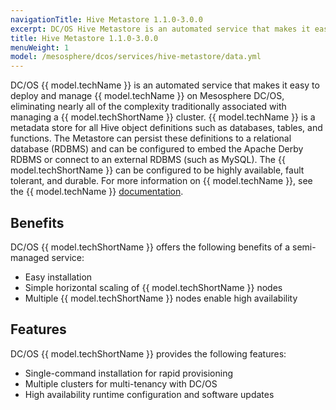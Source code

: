 ```yaml
---
navigationTitle: Hive Metastore 1.1.0-3.0.0
excerpt: DC/OS Hive Metastore is an automated service that makes it easy to deploy and manage Hive Metastore on Mesosphere DC/OS.
title: Hive Metastore 1.1.0-3.0.0
menuWeight: 1
model: /mesosphere/dcos/services/hive-metastore/data.yml
---
```


DC/OS {{ model.techName }} is an automated service that makes it easy to deploy 
and manage {{ model.techName }} on Mesosphere DC/OS, eliminating nearly all of 
the complexity traditionally associated with managing a {{ model.techShortName }} 
cluster. {{ model.techName }} is a metadata store for all Hive object definitions 
such as databases, tables, and functions. The Metastore can persist these definitions
to a relational database (RDBMS) and can be configured to embed the Apache Derby 
RDBMS or connect to an external RDBMS (such as MySQL). The {{ model.techShortName }} 
can be configured to be highly available, fault tolerant, and durable. 
For more information on {{ model.techName }}, see the {{ model.techName }} 
[documentation](https://cwiki.apache.org/confluence/display/Hive/AdminManual+Metastore+3.0+Administration). 


## Benefits

DC/OS {{ model.techShortName }} offers the following benefits of a semi-managed service:

*   Easy installation
*   Simple horizontal scaling of {{ model.techShortName }} nodes
*   Multiple {{ model.techShortName }} nodes enable high availability

## Features

DC/OS {{ model.techShortName }} provides the following features:

*   Single-command installation for rapid provisioning
*   Multiple clusters for multi-tenancy with DC/OS
*   High availability runtime configuration and software updates

